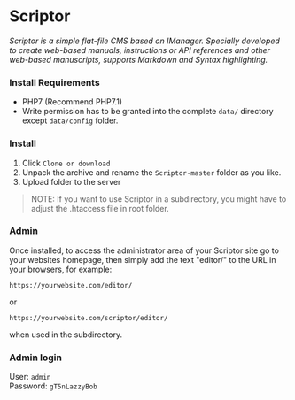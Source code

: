 # Scriptor

_Scriptor is a simple flat-file CMS based on IManager. Specially developed to create web-based manuals, instructions or API references and other web-based manuscripts, supports Markdown and Syntax highlighting._


### Install Requirements
- PHP7 (Recommend PHP7.1)
- Write permission has to be granted into the complete `data/` directory except `data/config` folder.

### Install
1. Click `Clone or download`
2. Unpack the archive and rename the `Scriptor-master` folder as you like.
3. Upload folder to the server

> NOTE: If you want to use Scriptor in a subdirectory, you might have to adjust the .htaccess file in root folder.

### Admin
Once installed, to access the administrator area of your Scriptor site go to your websites homepage, then simply add the text "editor/" to the URL in your browsers, for example: 
```
https://yourwebsite.com/editor/
```

or 
```
https://yourwebsite.com/scriptor/editor/
```
when used in the subdirectory.


### Admin login  
User: `admin`   
Password: `gT5nLazzyBob`

